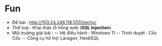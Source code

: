 # Fun
- Đề bài              : http://103.24.246.118:5551/echo/
- Thể loại            : Khai thác lỗ hổng web (**SQL Injection**)
- Môi trường giải bài :
-- Hệ điều hành  : Windows 11
-- Trình duyệt   : Cốc Cốc
-- Công cụ hỗ trợ: Laragon, HeidiSQL